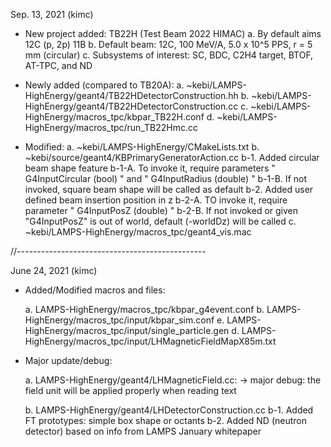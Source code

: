 Sep. 13, 2021 (kimc)

- New project added: TB22H (Test Beam 2022 HIMAC)
	a.	By default aims 12C (p, 2p) 11B
	b.	Default beam: 12C, 100 MeV/A, 5.0 x 10^5 PPS, r = 5 mm (circular)
	c.	Subsystems of interest: SC, BDC, C2H4 target, BTOF, AT-TPC, and ND

- Newly added (compared to TB20A):
    a.  ~kebi/LAMPS-HighEnergy/geant4/TB22HDetectorConstruction.hh
    b.  ~kebi/LAMPS-HighEnergy/geant4/TB22HDetectorConstruction.cc
    c.  ~kebi/LAMPS-HighEnergy/macros_tpc/kbpar_TB22H.conf
    d.  ~kebi/LAMPS-HighEnergy/macros_tpc/run_TB22Hmc.cc

- Modified:
    a.  ~kebi/LAMPS-HighEnergy/CMakeLists.txt
    b.  ~kebi/source/geant4/KBPrimaryGeneratorAction.cc
		b-1. Added circular beam shape feature
			 b-1-A. To invoke it, require parameters " G4InputCircular (bool) " and " G4InputRadius (double) "
			 b-1-B. If not invoked, square beam shape will be called as default
        b-2. Added user defined beam insertion position in z
			 b-2-A. TO invoke it, require parameter " G4InputPosZ (double) "
			 b-2-B. If not invoked or given "G4InputPosZ" is out of world, default (-worldDz) will be called
	c.	~kebi/LAMPS-HighEnergy/macros_tpc/geant4_vis.mac

//-----------------------------------------------

June 24, 2021 (kimc)

- Added/Modified macros and files:

	a. LAMPS-HighEnergy/macros_tpc/kbpar_g4event.conf
	b. LAMPS-HighEnergy/macros_tpc/input/kbpar_sim.conf
	e. LAMPS-HighEnergy/macros_tpc/input/single_particle.gen
	d. LAMPS-HighEnergy/macros_tpc/input/LHMagneticFieldMapX85m.txt

- Major update/debug:

	a. LAMPS-HighEnergy/geant4/LHMagneticField.cc:
		-> major debug: the field unit will be applied properly when reading text

	b. LAMPS-HighEnergy/geant4/LHDetectorConstruction.cc
		b-1. Added FT prototypes: simple box shape or octants
		b-2. Added ND (neutron detector) based on info from LAMPS January whitepaper

